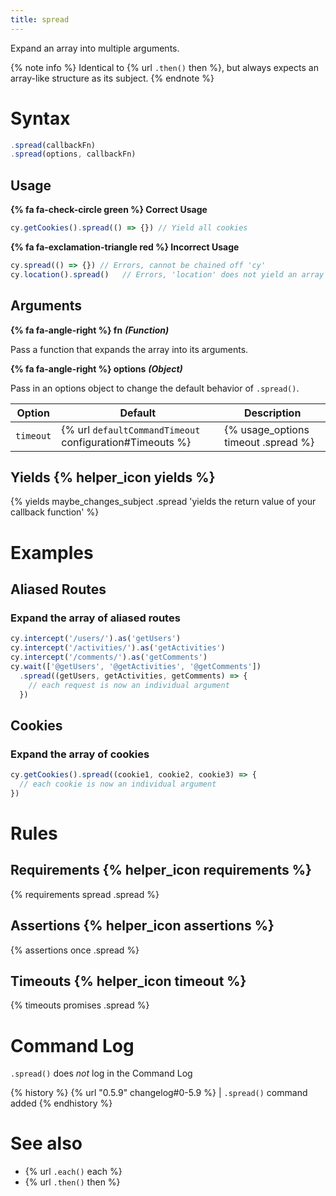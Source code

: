 ```yaml
---
title: spread
---
```


Expand an array into multiple arguments.

{% note info %}
Identical to {% url `.then()` then %}, but always expects an array-like structure as its subject.
{% endnote %}

# Syntax

```javascript
.spread(callbackFn)
.spread(options, callbackFn)
```

## Usage

**{% fa fa-check-circle green %} Correct Usage**

```javascript
cy.getCookies().spread(() => {}) // Yield all cookies
```

**{% fa fa-exclamation-triangle red %} Incorrect Usage**

```javascript
cy.spread(() => {}) // Errors, cannot be chained off 'cy'
cy.location().spread()   // Errors, 'location' does not yield an array
```

## Arguments

**{% fa fa-angle-right %} fn** ***(Function)***

Pass a function that expands the array into its arguments.

**{% fa fa-angle-right %} options** ***(Object)***

Pass in an options object to change the default behavior of `.spread()`.

Option | Default | Description
--- | --- | ---
`timeout` | {% url `defaultCommandTimeout` configuration#Timeouts %} | {% usage_options timeout .spread %}

## Yields {% helper_icon yields %}

{% yields maybe_changes_subject .spread 'yields the return value of your callback function' %}

# Examples

## Aliased Routes

### Expand the array of aliased routes

```javascript
cy.intercept('/users/').as('getUsers')
cy.intercept('/activities/').as('getActivities')
cy.intercept('/comments/').as('getComments')
cy.wait(['@getUsers', '@getActivities', '@getComments'])
  .spread((getUsers, getActivities, getComments) => {
    // each request is now an individual argument
  })
```

## Cookies

### Expand the array of cookies

```javascript
cy.getCookies().spread((cookie1, cookie2, cookie3) => {
  // each cookie is now an individual argument
})
```

# Rules

## Requirements {% helper_icon requirements %}

{% requirements spread .spread %}

## Assertions {% helper_icon assertions %}

{% assertions once .spread %}

## Timeouts {% helper_icon timeout %}

{% timeouts promises .spread %}

# Command Log

`.spread()` does *not* log in the Command Log

{% history %}
{% url "0.5.9" changelog#0-5.9 %} | `.spread()` command added
{% endhistory %}

# See also

- {% url `.each()` each %}
- {% url `.then()` then %}

